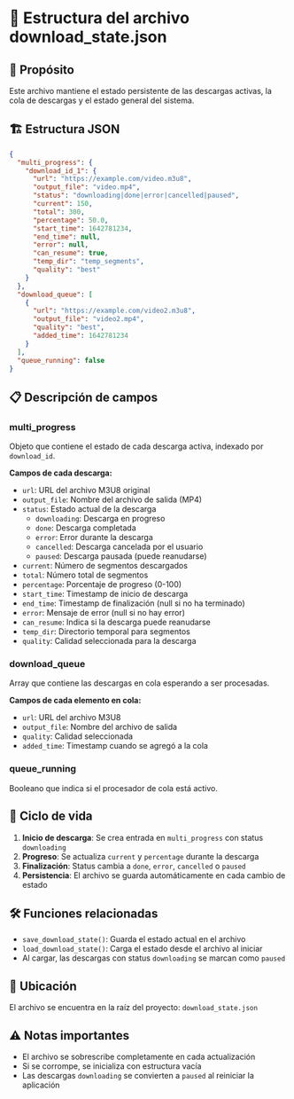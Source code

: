 # 📄 Estructura del archivo download_state.json

## 🎯 Propósito
Este archivo mantiene el estado persistente de las descargas activas, la cola de descargas y el estado general del sistema.

## 🏗️ Estructura JSON

```json
{
  "multi_progress": {
    "download_id_1": {
      "url": "https://example.com/video.m3u8",
      "output_file": "video.mp4",
      "status": "downloading|done|error|cancelled|paused",
      "current": 150,
      "total": 300,
      "percentage": 50.0,
      "start_time": 1642781234,
      "end_time": null,
      "error": null,
      "can_resume": true,
      "temp_dir": "temp_segments",
      "quality": "best"
    }
  },
  "download_queue": [
    {
      "url": "https://example.com/video2.m3u8",
      "output_file": "video2.mp4",
      "quality": "best",
      "added_time": 1642781234
    }
  ],
  "queue_running": false
}
```

## 📋 Descripción de campos

### multi_progress
Objeto que contiene el estado de cada descarga activa, indexado por `download_id`.

**Campos de cada descarga:**
- `url`: URL del archivo M3U8 original
- `output_file`: Nombre del archivo de salida (MP4)
- `status`: Estado actual de la descarga
  - `downloading`: Descarga en progreso
  - `done`: Descarga completada
  - `error`: Error durante la descarga
  - `cancelled`: Descarga cancelada por el usuario
  - `paused`: Descarga pausada (puede reanudarse)
- `current`: Número de segmentos descargados
- `total`: Número total de segmentos
- `percentage`: Porcentaje de progreso (0-100)
- `start_time`: Timestamp de inicio de descarga
- `end_time`: Timestamp de finalización (null si no ha terminado)
- `error`: Mensaje de error (null si no hay error)
- `can_resume`: Indica si la descarga puede reanudarse
- `temp_dir`: Directorio temporal para segmentos
- `quality`: Calidad seleccionada para la descarga

### download_queue
Array que contiene las descargas en cola esperando a ser procesadas.

**Campos de cada elemento en cola:**
- `url`: URL del archivo M3U8
- `output_file`: Nombre del archivo de salida
- `quality`: Calidad seleccionada
- `added_time`: Timestamp cuando se agregó a la cola

### queue_running
Booleano que indica si el procesador de cola está activo.

## 🔄 Ciclo de vida

1. **Inicio de descarga**: Se crea entrada en `multi_progress` con status `downloading`
2. **Progreso**: Se actualiza `current` y `percentage` durante la descarga
3. **Finalización**: Status cambia a `done`, `error`, `cancelled` o `paused`
4. **Persistencia**: El archivo se guarda automáticamente en cada cambio de estado

## 🛠️ Funciones relacionadas

- `save_download_state()`: Guarda el estado actual en el archivo
- `load_download_state()`: Carga el estado desde el archivo al iniciar
- Al cargar, las descargas con status `downloading` se marcan como `paused`

## 📁 Ubicación
El archivo se encuentra en la raíz del proyecto: `download_state.json`

## ⚠️ Notas importantes
- El archivo se sobrescribe completamente en cada actualización
- Si se corrompe, se inicializa con estructura vacía
- Las descargas `downloading` se convierten a `paused` al reiniciar la aplicación

